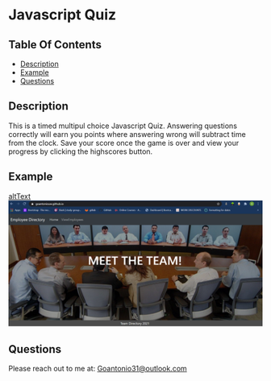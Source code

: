 
  
  # Javascript Quiz 

  ## Table Of Contents
  - [Description](#description)
  - [Example](#example)
  - [Questions](#questions)

  ## Description 
  This is  a timed multipul choice Javascript Quiz. Answering questions correctly will earn you points where answering wrong will subtract time from the clock.
  Save your score once the game is over and view your progress by clicking the highscores button. 
  

  ## Example
  
   [altText](./images/quiz.gif)
   [![screenshot](https://github.com/goantonioUW/employee-directory/blob/main/images/Screenshot.png)](./images/demoGif.gif)

  ## Questions
  Please reach out to me at:
  Goantonio31@outlook.com


  
